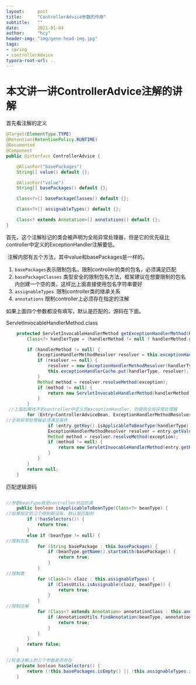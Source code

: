 ```yaml
---
layout:     post
title:      "ControllerAdvice参数的作用"
subtitle:   ""
date:       2021-01-04
author:     "hcy"
header-img: "img/gene-head-img.jpg"
tags:
- spring
- controllerAdvice
typora-root-url: ..
---
```




# 本文讲一讲ControllerAdvice注解的讲解



首先看注解的定义

```java
@Target(ElementType.TYPE)
@Retention(RetentionPolicy.RUNTIME)
@Documented
@Component
public @interface ControllerAdvice {

	@AliasFor("basePackages")
	String[] value() default {};

	@AliasFor("value")
	String[] basePackages() default {};

	Class<?>[] basePackageClasses() default {};

	Class<?>[] assignableTypes() default {};

	Class<? extends Annotation>[] annotations() default {};
}
```

​		首先，这个注解标记的类会被声明为全局异常处理器，但是它的优先级比controller中定义的ExceptionHandler注解要低。

​		注解内部有五个方法，其中value和basePackages是一样的。

1. `basePackages`表示限制包名，限制controller的类的包名，必须满足匹配
2. `basePackageClasses` 类型安全的限制包名方法，框架建议在想要限制的包名内创建一个空的类，这样比上面直接使用包名字符串要好
3. `assignableTypes `限制controller类的继承关系
4. `annotations` 限制controller上必须存在指定的注解

如果上面四个参数都没有填写，默认是匹配的。源码在下面。



ServletInvocableHandlerMethod.class

```java
	protected ServletInvocableHandlerMethod getExceptionHandlerMethod(HandlerMethod handlerMethod, Exception exception) {
		Class<?> handlerType = (handlerMethod != null ? handlerMethod.getBeanType() : null);

		if (handlerMethod != null) {
			ExceptionHandlerMethodResolver resolver = this.exceptionHandlerCache.get(handlerType);
			if (resolver == null) {
				resolver = new ExceptionHandlerMethodResolver(handlerType);
				this.exceptionHandlerCache.put(handlerType, resolver);
			}
			Method method = resolver.resolveMethod(exception);
			if (method != null) {
				return new ServletInvocableHandlerMethod(handlerMethod.getBean(), method);
			}
		}
 //上面如果找不到controller中定义的exceptionHandler，则使用全局异常处理器
		for (Entry<ControllerAdviceBean, ExceptionHandlerMethodResolver> entry : this.exceptionHandlerAdviceCache.entrySet()) {
//全局异常处理器必须满足条件    			
                if (entry.getKey().isApplicableToBeanType(handlerType)) {
				ExceptionHandlerMethodResolver resolver = entry.getValue();
				Method method = resolver.resolveMethod(exception);
				if (method != null) {
					return new ServletInvocableHandlerMethod(entry.getKey().resolveBean(), method);
				}
			}
		}
		return null;
	}

```



匹配逻辑源码

```java

//参数beanType就是controller对应的类
	public boolean isApplicableToBeanType(Class<?> beanType) {
//如果指定的三个限制都没有，默认是匹配的        
		if (!hasSelectors()) {
			return true;
		}
		else if (beanType != null) {
//限制包名
			for (String basePackage : this.basePackages) {
				if (beanType.getName().startsWith(basePackage)) {
					return true;
				}
			}
//限制类
			for (Class<?> clazz : this.assignableTypes) {
				if (ClassUtils.isAssignable(clazz, beanType)) {
					return true;
				}
			}
//限制注解
			for (Class<? extends Annotation> annotationClass : this.annotations) {
				if (AnnotationUtils.findAnnotation(beanType, annotationClass) != null) {
					return true;
				}
			}
		}
		return false;
	}

//检查注解上的三个参数是否存在
	private boolean hasSelectors() {
		return (!this.basePackages.isEmpty() || !this.assignableTypes.isEmpty() || !this.annotations.isEmpty());
	}

```





